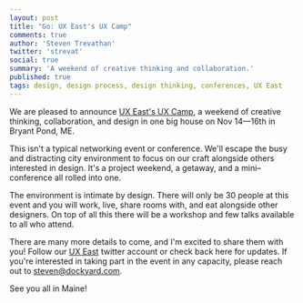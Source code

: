 ```yaml
---
layout: post
title: "Go: UX East's UX Camp"
comments: true
author: 'Steven Trevathan'
twitter: 'strevat'
social: true
summary: 'A weekend of creative thinking and collaboration.'
published: true
tags: design, design process, design thinking, conferences, UX East
---
```


We are pleased to announce [UX East's UX Camp](http://uxeast.org/), a weekend of creative thinking, collaboration, and design in one big house on Nov 14—16th in Bryant Pond, ME.

This isn't a typical networking event or conference. We'll escape the busy and distracting city environment to focus on our craft alongside others interested in design. It's a project weekend, a getaway, and a mini–conference all rolled into one.

The environment is intimate by design. There will only be 30 people at this event and you will work, live, share rooms with, and eat alongside other designers. On top of all this there will be a workshop and few talks available to all who attend.

There are many more details to come, and I'm excited to share them with you! Follow our [UX East](https://twitter.com/ux_east) twitter account or check back here for updates. If you're interested in taking part in the event in any capacity, please reach out to [steven@dockyard.com](mailTo:steven@dockyard.com).

See you all in Maine!